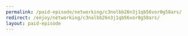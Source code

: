 ```yaml
---
permalink: /paid-episode/networking/c3nolbb26n3j1qb56vor0g58ars/
redirect: /enjoy/networking/c3nolbb26n3j1qb56vor0g58ars/
layout: paid-episode
---
```

